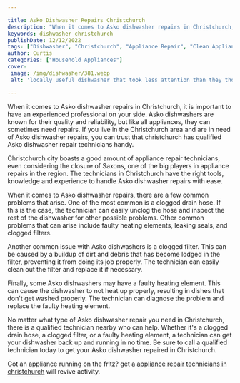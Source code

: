 ```yaml
---

title: Asko Dishwasher Repairs Christchurch
description: "When it comes to Asko dishwasher repairs in Christchurch, it is important to have an experienced professional on your side. Asko d...learn more about it now"
keywords: dishwasher christchurch
publishDate: 12/12/2022
tags: ["Dishwasher", "Christchurch", "Appliance Repair", "Clean Appliance"]
author: Curtis
categories: ["Household Appliances"]
cover: 
 image: /img/dishwasher/381.webp
 alt: 'locally useful dishwasher that took less attention than they thought'

---
```


When it comes to Asko dishwasher repairs in Christchurch, it is important to have an experienced professional on your side. Asko dishwashers are known for their quality and reliability, but like all appliances, they can sometimes need repairs. If you live in the Christchurch area and are in need of Asko dishwasher repairs, you can trust that christchurch has qualified Asko dishwasher repair technicians handy.

Christchurch city boasts a good amount of appliance repair technicians, even considering the closure of Saxons, one of the big players in appliance repairs in the region. The technicians in Christchurch have the right tools, knowledge and experience to handle Asko dishwasher repairs with ease.

When it comes to Asko dishwasher repairs, there are a few common problems that arise. One of the most common is a clogged drain hose. If this is the case, the technician can easily unclog the hose and inspect the rest of the dishwasher for other possible problems. Other common problems that can arise include faulty heating elements, leaking seals, and clogged filters.

Another common issue with Asko dishwashers is a clogged filter. This can be caused by a buildup of dirt and debris that has become lodged in the filter, preventing it from doing its job properly. The technician can easily clean out the filter and replace it if necessary.

Finally, some Asko dishwashers may have a faulty heating element. This can cause the dishwasher to not heat up properly, resulting in dishes that don't get washed properly. The technician can diagnose the problem and replace the faulty heating element.

No matter what type of Asko dishwasher repair you need in Christchurch, there is a qualified technician nearby who can help. Whether it's a clogged drain hose, a clogged filter, or a faulty heating element, a technician can get your dishwasher back up and running in no time. Be sure to call a qualified technician today to get your Asko dishwasher repaired in Christchurch.

Got an appliance running on the fritz? get a <a href="/pages/appliance-repair-technicians/new-zealand/christchurch/">appliance repair technicians in christchurch</a> will revive activity.